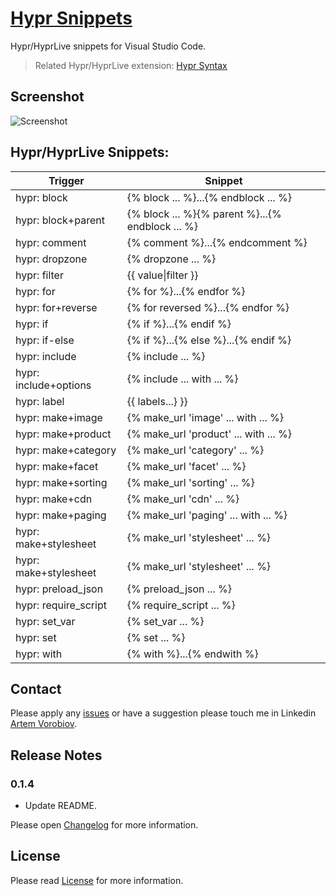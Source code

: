 # [Hypr Snippets](https://marketplace.visualstudio.com/items?itemName=temu4.hypr-snippets)

Hypr/HyprLive snippets for Visual Studio Code.

> Related Hypr/HyprLive extension: [Hypr Syntax](https://marketplace.visualstudio.com/items?itemName=temu4.hypr-syntax)

## Screenshot

![Screenshot](https://github.com/Temu4/hypr-snippets-vscode/raw/master/images/screenshot.gif)


## Hypr/HyprLive Snippets:

| Trigger               | Snippet                                    |
|-----------------------|--------------------------------------------|
| hypr: block           | {% block ... %}...{% endblock ... %}       |
| hypr: block+parent    | {% block ... %}{% parent %}...{% endblock ... %}       |
| hypr: comment         | {% comment %}...{% endcomment %}           |
| hypr: dropzone        | {% dropzone ... %}                         |
| hypr: filter          | {{ value&#124;filter }}                         |
| hypr: for             | {% for %}...{% endfor %}                   |
| hypr: for+reverse     | {% for reversed %}...{% endfor %}          |
| hypr: if              | {% if %}...{% endif %}                     |
| hypr: if-else         | {% if %}...{% else %}...{% endif %}        |
| hypr: include         | {% include ... %}                          |
| hypr: include+options | {% include ... with ... %}                 |
| hypr: label           | {{ labels...} }}                           |
| hypr: make+image      | {% make_url 'image' ... with ... %}        |
| hypr: make+product    | {% make_url 'product' ... with ... %}      |
| hypr: make+category   | {% make_url 'category' ... %}              |
| hypr: make+facet      | {% make_url 'facet' ... %}                 |
| hypr: make+sorting    | {% make_url 'sorting' ... %}               |
| hypr: make+cdn        | {% make_url 'cdn' ... %}                   |
| hypr: make+paging     | {% make_url 'paging' ... with ... %}       |
| hypr: make+stylesheet | {% make_url 'stylesheet' ... %}            |
| hypr: make+stylesheet | {% make_url 'stylesheet' ... %}            |
| hypr: preload_json    | {% preload_json ... %}                     |
| hypr: require_script  | {% require_script ... %}                   |
| hypr: set_var         | {% set_var ... %}                          |
| hypr: set             | {% set ... %}                              |
| hypr: with            | {% with %}...{% endwith %}                 |

## Contact

Please apply any [issues](https://github.com/Temu4/hypr-snippets-vscode/issues) or have a suggestion please touch me in Linkedin [Artem Vorobiov](https://www.linkedin.com/in/artem-vorobiov/).

## Release Notes 

### 0.1.4

- Update README.

Please open [Changelog](https://github.com/Temu4/hypr-snippets-vscode/blob/master/CHANGELOG.md) for more information.

## License

Please read [License](https://github.com/Temu4/hypr-snippets-vscode/blob/master/LICENSE.md) for more information.
